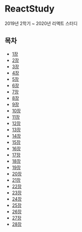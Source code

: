 # ReactStudy
2019년 2학기 ~ 2020년 리액트 스터디


## 목차
* [1장]()
* [2장]()
* [3장]()
* [4장]()
* [5장]()
* [6장]()
* [7장]()
* [8장]()
* [9장]()
* [10장]()
* [11장]()
* [12장]()
* [13장]()
* [14장]()
* [15장]()
* [16장]()
* [17장]()
* [18장]()
* [19장]()
* [20장]()
* [21장]()
* [22장]()
* [23장]()
* [24장]()
* [25장]()
* [26장]()
* [27장]()
* [28장]()
